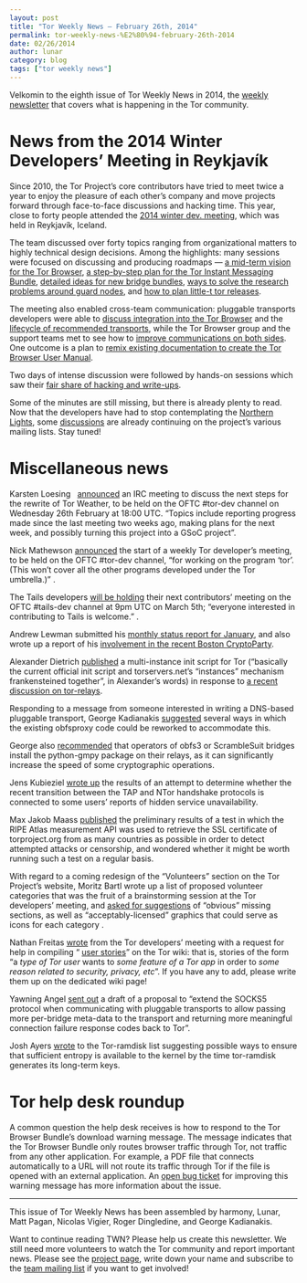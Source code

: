 ```yaml
---
layout: post
title: "Tor Weekly News — February 26th, 2014"
permalink: tor-weekly-news-%E2%80%94-february-26th-2014
date: 02/26/2014
author: lunar
category: blog
tags: ["tor weekly news"]
---
```


Velkomin to the eighth issue of Tor Weekly News in 2014, the [weekly newsletter](https://lists.torproject.org/cgi-bin/mailman/listinfo/tor-news) that covers what is happening in the Tor community.

# News from the 2014 Winter Developers’ Meeting in Reykjavík

Since 2010, the Tor Project’s core contributors have tried to meet twice a year to enjoy the pleasure of each other’s company and move projects forward through face-to-face discussions and hacking time. This year, close to forty people attended the [2014 winter dev. meeting](https://trac.torproject.org/projects/tor/wiki/org/meetings/2014WinterDevMeeting), which was held in Reykjavík, Iceland.

The team discussed over forty topics ranging from organizational matters to highly technical design decisions. Among the highlights: many sessions were focused on discussing and producing roadmaps — [a mid-term vision for the Tor Browser](https://trac.torproject.org/projects/tor/wiki/org/meetings/2014WinterDevMeeting/notes/TorBrowserPlan), [a step-by-step plan for the Tor Instant Messaging Bundle](https://trac.torproject.org/projects/tor/wiki/org/meetings/2014WinterDevMeeting/notes/RoadmapTIMB), [detailed ideas for new bridge bundles](https://trac.torproject.org/projects/tor/wiki/org/meetings/2014WinterDevMeeting/notes/BridgeBundles), [ways to solve the research problems around guard nodes](https://trac.torproject.org/projects/tor/wiki/org/meetings/2014WinterDevMeeting/notes/GuardDesign), and [how to plan little-t tor releases](https://trac.torproject.org/projects/tor/wiki/org/meetings/2014WinterDevMeeting/notes/TorReleaseProcess).

The meeting also enabled cross-team communication: pluggable transports developers were able to [discuss integration into the Tor Browser](https://trac.torproject.org/projects/tor/wiki/org/meetings/2014WinterDevMeeting/notes/PTTBB) and the [lifecycle of recommended transports](https://trac.torproject.org/projects/tor/wiki/org/meetings/2014WinterDevMeeting/notes/BridgeProtocolsAndTBB), while the Tor Browser group and the support teams met to see how to [improve communications on both sides](https://trac.torproject.org/projects/tor/wiki/org/meetings/2014WinterDevMeeting/notes/SupportAndTorBrowserTeamsMeeting). One outcome is a plan to [remix existing documentation to create the Tor Browser User Manual](https://bugs.torproject.org/10974).

Two days of intense discussion were followed by hands-on sessions which saw their [fair share of hacking and write-ups](https://trac.torproject.org/projects/tor/timeline?from=Feb+21%2C+2014&daysback=2&authors=&ticket=on&ticket_details=on&changeset=on&wiki=on&update=Update).

Some of the minutes are still missing, but there is already plenty to read. Now that the developers have had to stop contemplating the [Northern Lights](https://en.wikipedia.org/wiki/Aurora_(astronomy)), some [discussions](https://lists.torproject.org/pipermail/tor-dev/2014-February/006288.html) are already continuing on the project’s various mailing lists. Stay tuned!

# Miscellaneous news

Karsten Loesing   [announced](https://lists.torproject.org/pipermail/tor-dev/2014-February/006299.html) an IRC meeting to discuss the next steps for the rewrite of Tor Weather, to be held on the OFTC #tor-dev channel on Wednesday 26th February at 18:00 UTC. “Topics include reporting progress made since the last meeting two weeks ago, making plans for the next week, and possibly turning this project into a GSoC project”.

Nick Mathewson [announced](https://lists.torproject.org/pipermail/tor-dev/2014-February/006282.html) the start of a weekly Tor developer’s meeting, to be held on the OFTC #tor-dev channel, “for working on the program ‘tor’. (This won’t cover all the other programs developed under the Tor umbrella.)” .

The Tails developers [will be holding](https://mailman.boum.org/pipermail/tails-dev/2014-February/004934.html) their next contributors’ meeting on the OFTC #tails-dev channel at 9pm UTC on March 5th; “everyone interested in contributing to Tails is welcome.” .

Andrew Lewman submitted his [monthly status report for January](https://lists.torproject.org/pipermail/tor-reports/2014-February/000462.html), and also wrote up a report of his [involvement in the recent Boston CryptoParty](https://lists.torproject.org/pipermail/tor-reports/2014-February/000463.html).

Alexander Dietrich [published](https://lists.torproject.org/pipermail/tor-relays/2014-February/003942.html) a multi-instance init script for Tor (“basically the current official init script and torservers.net’s “instances” mechanism frankensteined together”, in Alexander’s words) in response to [a recent discussion on tor-relays](https://lists.torproject.org/pipermail/tor-relays/2014-February/003913.html).

Responding to a message from someone interested in writing a DNS-based pluggable transport, George Kadianakis [suggested](https://lists.torproject.org/pipermail/tor-dev/2014-February/006250.html) several ways in which the existing obfsproxy code could be reworked to accommodate this.

George also [recommended](https://lists.torproject.org/pipermail/tor-relays/2014-February/003951.html) that operators of obfs3 or ScrambleSuit bridges install the python-gmpy package on their relays, as it can significantly increase the speed of some cryptographic operations.

Jens Kubieziel [wrote up](https://lists.torproject.org/pipermail/tor-dev/2014-February/006260.html) the results of an attempt to determine whether the recent transition between the TAP and NTor handshake protocols is connected to some users’ reports of hidden service unavailability.

Max Jakob Maass [published](https://lists.torproject.org/pipermail/tor-talk/2014-February/032173.html) the preliminary results of a test in which the RIPE Atlas measurement API was used to retrieve the SSL certificate of torproject.org from as many countries as possible in order to detect attempted attacks or censorship, and wondered whether it might be worth running such a test on a regular basis.

With regard to a coming redesign of the “Volunteers” section on the Tor Project’s website, Moritz Bartl wrote up a list of proposed volunteer categories that was the fruit of a brainstorming session at the Tor developers’ meeting, and [asked for suggestions](https://lists.torproject.org/pipermail/tor-talk/2014-February/032176.html) of “obvious” missing sections, as well as “acceptably-licensed” graphics that could serve as icons for each category .

Nathan Freitas [wrote](https://lists.torproject.org/pipermail/tor-talk/2014-February/032174.html) from the Tor developers’ meeting with a request for help in compiling “ [user stories](https://trac.torproject.org/projects/tor/wiki/org/meetings/2014WinterDevMeeting/notes/UserStories)” on the Tor wiki: that is, stories of the form “a _type of Tor user_ wants to _some feature of a Tor app_ in order to _some reason related to security, privacy, etc_”. If you have any to add, please write them up on the dedicated wiki page!

Yawning Angel [sent out](https://lists.torproject.org/pipermail/tor-dev/2014-February/006300.html) a draft of a proposal to “extend the SOCKS5 protocol when communicating with pluggable transports to allow passing more per-bridge meta-data to the transport and returning more meaningful connection failure response codes back to Tor”.

Josh Ayers [wrote](http://opensource.dyc.edu/pipermail/tor-ramdisk/2014-February/000119.html) to the Tor-ramdisk list suggesting possible ways to ensure that sufficient entropy is available to the kernel by the time tor-ramdisk generates its long-term keys.

# Tor help desk roundup

A common question the help desk receives is how to respond to the Tor Browser Bundle’s download warning message. The message indicates that the Tor Browser Bundle only routes browser traffic through Tor, not traffic from any other application. For example, a PDF file that connects automatically to a URL will not route its traffic through Tor if the file is opened with an external application. An [open bug ticket](https://bugs.torproject.org/7439) for improving this warning message has more information about the issue.

* * *

This issue of Tor Weekly News has been assembled by harmony, Lunar, Matt Pagan, Nicolas Vigier, Roger Dingledine, and George Kadianakis.

Want to continue reading TWN? Please help us create this newsletter. We still need more volunteers to watch the Tor community and report important news. Please see the [project page](https://trac.torproject.org/projects/tor/wiki/TorWeeklyNews), write down your name and subscribe to the [team mailing list](https://lists.torproject.org/cgi-bin/mailman/listinfo/news-team) if you want to get involved!

